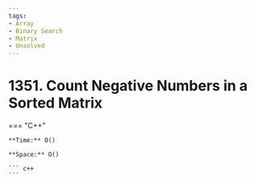 ```yaml
---
tags:
- Array
- Binary Search
- Matrix
- Unsolved
---
```



# 1351. Count Negative Numbers in a Sorted Matrix

=== "C++"

    **Time:** O()

    **Space:** O()

    ``` c++
    ```